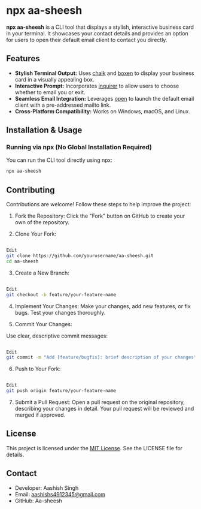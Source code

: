 # npx aa-sheesh

**npx aa-sheesh** is a CLI tool that displays a stylish, interactive business card in your terminal. It showcases your contact details and provides an option for users to open their default email client to contact you directly.

## Features

- **Stylish Terminal Output:** Uses [chalk](https://www.npmjs.com/package/chalk) and [boxen](https://www.npmjs.com/package/boxen) to display your business card in a visually appealing box.
- **Interactive Prompt:** Incorporates [inquirer](https://www.npmjs.com/package/inquirer) to allow users to choose whether to email you or exit.
- **Seamless Email Integration:** Leverages [open](https://www.npmjs.com/package/open) to launch the default email client with a pre-addressed mailto link.
- **Cross-Platform Compatibility:** Works on Windows, macOS, and Linux.

## Installation & Usage

### Running via npx (No Global Installation Required)

You can run the CLI tool directly using npx:

```bash
npx aa-sheesh
```

## Contributing
Contributions are welcome! Follow these steps to help improve the project:

1. Fork the Repository:
Click the "Fork" button on GitHub to create your own  of the repository.

2. Clone Your Fork:

```bash

Edit
git clone https://github.com/yourusername/aa-sheesh.git
cd aa-sheesh
```

3. Create a New Branch:

```bash

Edit
git checkout -b feature/your-feature-name
```
4. Implement Your Changes:
Make your changes, add new features, or fix bugs. Test your changes thoroughly.

5. Commit Your Changes:

Use clear, descriptive commit messages:

```bash

Edit
git commit -m "Add [feature/bugfix]: brief description of your changes"
```
6. Push to Your Fork:

```bash

Edit
git push origin feature/your-feature-name
```
7. Submit a Pull Request:
Open a pull request on the original repository, describing your changes in detail. Your pull request will be reviewed and merged if approved.

## License
This project is licensed under the [MIT License](./LICENSE). See the LICENSE file for details.

## Contact
- Developer: Aashish Singh
- Email: aashishs4912345@gmail.com
- GitHub: Aa-sheesh